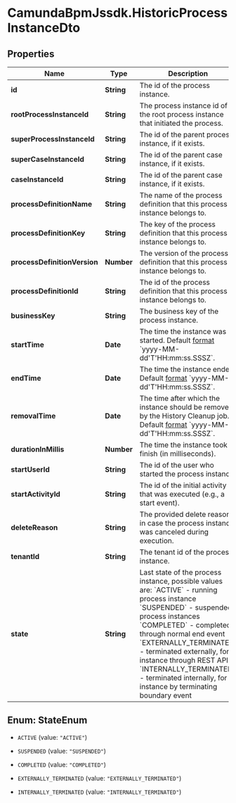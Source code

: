 # CamundaBpmJssdk.HistoricProcessInstanceDto

## Properties

Name | Type | Description | Notes
------------ | ------------- | ------------- | -------------
**id** | **String** | The id of the process instance. | [optional] 
**rootProcessInstanceId** | **String** | The process instance id of the root process instance that initiated the process. | [optional] 
**superProcessInstanceId** | **String** | The id of the parent process instance, if it exists. | [optional] 
**superCaseInstanceId** | **String** | The id of the parent case instance, if it exists. | [optional] 
**caseInstanceId** | **String** | The id of the parent case instance, if it exists. | [optional] 
**processDefinitionName** | **String** | The name of the process definition that this process instance belongs to. | [optional] 
**processDefinitionKey** | **String** | The key of the process definition that this process instance belongs to. | [optional] 
**processDefinitionVersion** | **Number** | The version of the process definition that this process instance belongs to. | [optional] 
**processDefinitionId** | **String** | The id of the process definition that this process instance belongs to. | [optional] 
**businessKey** | **String** | The business key of the process instance. | [optional] 
**startTime** | **Date** | The time the instance was started. Default [format](https://docs.camunda.org/manual/7.14/reference/rest/overview/date-format/) &#x60;yyyy-MM-dd&#39;T&#39;HH:mm:ss.SSSZ&#x60;. | [optional] 
**endTime** | **Date** | The time the instance ended. Default [format](https://docs.camunda.org/manual/7.14/reference/rest/overview/date-format/) &#x60;yyyy-MM-dd&#39;T&#39;HH:mm:ss.SSSZ&#x60;. | [optional] 
**removalTime** | **Date** | The time after which the instance should be removed by the History Cleanup job. Default [format](https://docs.camunda.org/manual/7.14/reference/rest/overview/date-format/) &#x60;yyyy-MM-dd&#39;T&#39;HH:mm:ss.SSSZ&#x60;. | [optional] 
**durationInMillis** | **Number** | The time the instance took to finish (in milliseconds). | [optional] 
**startUserId** | **String** | The id of the user who started the process instance. | [optional] 
**startActivityId** | **String** | The id of the initial activity that was executed (e.g., a start event). | [optional] 
**deleteReason** | **String** | The provided delete reason in case the process instance was canceled during execution. | [optional] 
**tenantId** | **String** | The tenant id of the process instance. | [optional] 
**state** | **String** | Last state of the process instance, possible values are:  &#x60;ACTIVE&#x60; - running process instance  &#x60;SUSPENDED&#x60; - suspended process instances  &#x60;COMPLETED&#x60; - completed through normal end event  &#x60;EXTERNALLY_TERMINATED&#x60; - terminated externally, for instance through REST API  &#x60;INTERNALLY_TERMINATED&#x60; - terminated internally, for instance by terminating boundary event | [optional] 



## Enum: StateEnum


* `ACTIVE` (value: `"ACTIVE"`)

* `SUSPENDED` (value: `"SUSPENDED"`)

* `COMPLETED` (value: `"COMPLETED"`)

* `EXTERNALLY_TERMINATED` (value: `"EXTERNALLY_TERMINATED"`)

* `INTERNALLY_TERMINATED` (value: `"INTERNALLY_TERMINATED"`)




